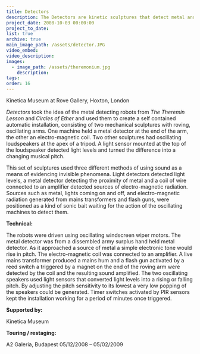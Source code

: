 ```yaml
---
title: Detectors
description: The Detectors are kinetic sculptures that detect metal and electro-magnetic radiation and use this to generate a sound score
project_date: 2008-10-03 00:00:00
project_to_date:
list: true
archive: true
main_image_path: /assets/detector.JPG
video_embed:
video_description:
images:
  - image_path: /assets/theremonium.jpg
    description:
tags:
order: 16
---
```



Kinetica Museum at Rove Gallery, Hoxton, London

*Detectors* took the idea of the metal detecting robots from *The Theremin Lesson* and *Circles of Ether* and used them to create a self contained automatic installation, consisting of two mechanical sculptures with roving, oscillating arms. One machine held a metal detector at the end of the arm, the other an electro-magnetic coil. Two other sculptures had oscillating loudspeakers at the apex of a tripod. A light sensor mounted at the top of the loudspeaker detected light levels and turned the difference into a changing musical pitch.

This set of sculptures used three different methods of using sound as a means of evidencing invisible phenomena. Light detectors detected light levels, a metal detector detecting the proximity of metal and a coil of wire connected to an amplifier detected sources of electro-magnetic radiation. Sources such as metal, lights coming on and off, and electro-magnetic radiation generated from mains transformers and flash guns, were positioned as a kind of sonic bait waiting for the action of the oscillating machines to detect them.

**Technical:**

The robots were driven using oscillating windscreen wiper motors. The metal detector was from a dissembled army surplus hand held metal detector. As it approached a source of metal a simple electronic tone would rise in pitch. The electro-magnetic coil was connected to an amplifier. A live mains transformer produced a mains hum and a flash gun activated by a reed switch a triggered by a magnet on the end of the roving arm were detected by the coil and the resulting sound amplified. The two oscillating speakers used light sensors that converted light levels into a rising or falling pitch. By adjusting the pitch sensitivity to its lowest a very low popping of the speakers could be generated. Timer switches activated by PIR sensors kept the installation working for a period of minutes once triggered.

**Supported by:**

Kinetica Museum

**Touring / restaging:**

A2 Galeria, Budapest 05/12/2008 – 05/02/2009